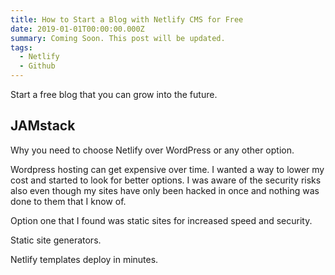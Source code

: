 ```yaml
---
title: How to Start a Blog with Netlify CMS for Free
date: 2019-01-01T00:00:00.000Z
summary: Coming Soon. This post will be updated.
tags:
  - Netlify
  - Github
---
```

Start a free blog that you can grow into the future.

## JAMstack

Why you need to choose Netlify over WordPress or any other option.

Wordpress hosting can get expensive over time. I wanted a way to lower my cost and started to look for better options. I was aware of the security risks also even though my sites have only been hacked in once and nothing was done to them that I know of. 

Option one that I found was static sites for increased speed and security.

Static site generators.

Netlify templates deploy in minutes.
